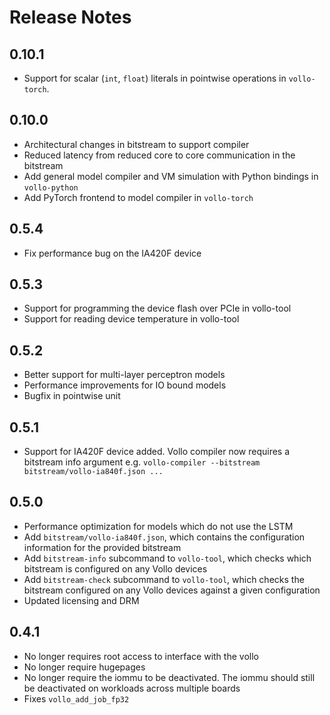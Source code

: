 # Release Notes

## 0.10.1

* Support for scalar (`int`, `float`) literals in pointwise operations in
  `vollo-torch`.

## 0.10.0

* Architectural changes in bitstream to support compiler
* Reduced latency from reduced core to core communication in the bitstream
* Add general model compiler and VM simulation with Python bindings in
  `vollo-python`
* Add PyTorch frontend to model compiler in `vollo-torch`

## 0.5.4

* Fix performance bug on the IA420F device

## 0.5.3

* Support for programming the device flash over PCIe in vollo-tool
* Support for reading device temperature in vollo-tool

## 0.5.2

* Better support for multi-layer perceptron models
* Performance improvements for IO bound models
* Bugfix in pointwise unit

## 0.5.1

* Support for IA420F device added. Vollo compiler now requires a bitstream info
  argument e.g. `vollo-compiler --bitstream bitstream/vollo-ia840f.json ...`

## 0.5.0

* Performance optimization for models which do not use the LSTM
* Add `bitstream/vollo-ia840f.json`, which contains the configuration
  information for the provided bitstream
* Add `bitstream-info` subcommand to `vollo-tool`, which checks which bitstream
  is configured on any Vollo devices
* Add `bitstream-check` subcommand to `vollo-tool`, which checks the bitstream
  configured on any Vollo devices against a given configuration
* Updated licensing and DRM

## 0.4.1

* No longer requires root access to interface with the vollo
* No longer require hugepages
* No longer require the iommu to be deactivated. The iommu should still be
  deactivated on workloads across multiple boards
* Fixes `vollo_add_job_fp32`
